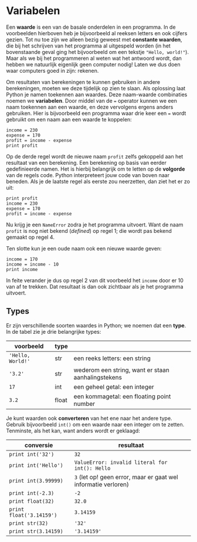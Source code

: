 # Variabelen

Een **waarde** is een van de basale onderdelen in een programma. In de voorbeelden hierboven heb je bijvoorbeeld al reeksen letters en ook cijfers gezien. Tot nu toe zijn we alleen bezig geweest met **constante waarden**, die bij het schrijven van het programma al uitgespeld worden (in het bovenstaande geval ging het bijvoorbeeld om een tekstje `"Hello, world!"`). Maar als we bij het programmeren al weten wat het antwoord wordt, dan hebben we natuurlijk eigenlijk geen computer nodig! Laten we dus doen waar computers goed in zijn: rekenen.

Om resultaten van berekeningen te kunnen gebruiken in andere berekeningen, moeten we deze tijdelijk op zien te slaan. Als oplossing laat Python je namen toekennen aan waardes. Deze naam-waarde combinaties noemen we **variabelen**. Door middel van de `=` operator kunnen we een naam toekennen aan een waarde, en deze vervolgens ergens anders gebruiken. Hier is bijvoorbeeld een programma waar drie keer een `=` wordt gebruikt om een naam aan een waarde te koppelen:

	income = 230
	expense = 170
	profit = income - expense
	print profit

Op de derde regel wordt de nieuwe naam `profit` zelfs gekoppeld aan het resultaat van een berekening. Een berekening op basis van eerder gedefinieerde namen. Het is hierbij belangrijk om te letten op de **volgorde** van de regels code. Python interpreteert jouw code van boven naar beneden. Als je de laatste regel als eerste zou neerzetten, dan ziet het er zo uit:

	print profit
	income = 230
	expense = 170
	profit = income - expense

Nu krijg je een `NameError` zodra je het programma uitvoert. Want de naam `profit` is nog niet bekend (*defined*) op regel 1; die wordt pas bekend gemaakt op regel 4.

Ten slotte kun je een oude naam ook een nieuwe waarde geven:

	income = 170
	income = income - 10
	print income

In feite verander je dus op regel 2 van dit voorbeeld het `income` door er 10 van af te trekken. Dat resultaat is dan ook zichtbaar als je het programma uitvoert.

## Types

Er zijn verschillende soorten waardes in Python; we noemen dat een **type**. In de tabel zie je drie belangrijke types:

| voorbeeld         | type  |                                                    |  
| ----------------- | ----- | -------------------------------------------------- |  
| `'Hello, World!'` | str   | een reeks letters: een string                      |  
| `'3.2'`           | str   | wederom een string, want er staan aanhalingstekens |  
| `17`              | int   | een geheel getal: een integer                      |  
| `3.2`             | float | een kommagetal: een floating point number          |  

Je kunt waarden ook **converteren** van het ene naar het andere type. Gebruik bijvoorbeeld `int()` om een waarde naar een integer om te zetten. Tenminste, als het kan, want anders wordt er geklaagd:

| conversie                | resultaat                                                      |  
| ------------------------ | -------------------------------------------------------------- |  
| `print int('32')`        | `32`                                                           |  
| `print int('Hello')`     | `ValueError: invalid literal for int(): Hello`                 |  
| `print int(3.99999)`     | `3` (let op! geen error, maar er gaat wel informatie verloren) |  
| `print int(-2.3)`        | `-2`                                                           |  
| `print float(32)`        | `32.0`                                                         |  
| `print float('3.14159')` | `3.14159`                                                      |  
| `print str(32)`          | `'32'`                                                         |  
| `print str(3.14159)`     | `'3.14159'`                                                    |  
